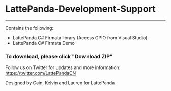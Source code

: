 # LattePanda-Development-Support
----------------

Contains the following:

- LattePanda C# Firmata library (Access GPIO from Visual Studio)
- LattePanda C# Firmata Demo

### To download, please click "Download ZIP"

Follow us on Twitter for updates and more information: https://twitter.com/LattePandaCN

Designed by Cain, Kelvin and Lauren for LattePanda
